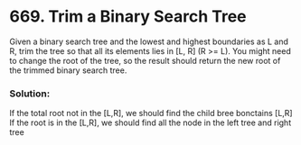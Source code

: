 # 669. Trim a Binary Search Tree

Given a binary search tree and the lowest and highest boundaries as L and R, trim the tree so that all its elements lies in [L, R] (R >= L). You might need to change the root of the tree, so the result should return the new root of the trimmed binary search tree.

### Solution:

 If the total root not in the [L,R], we should find the child bree bonctains [L,R]
 If the root is in the [L,R], we should find all the node in the left tree and right tree
